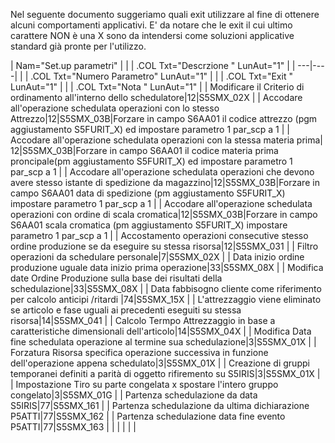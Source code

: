 Nel seguente documento suggeriamo quali exit utilizzare al fine di ottenere alcuni comportamenti
applicativi.
E' da notare che le exit il cui ultimo carattere NON è una X sono da intendersi come soluzioni applicative standard già pronte per l'utilizzo.


|  Nam="Set.up parametri" |
| 
| .COL Txt="Descrzione  " LunAut="1" |
| ---|----|
| 
| .COL Txt="Numero Parametro" LunAut="1" |
| 
| .COL Txt="Exit " LunAut="1" |
| 
| .COL Txt="Nota " LunAut="1" |
| Modificare il Criterio di ordinamento all'interno dello schedulatore|12|S5SMX_02X |
| Accodare all'operazione schedulata operazioni con lo stesso Attrezzo|12|S5SMX_03B|Forzare in campo S6AA01 il codice attrezzo (pgm aggiustamento S5FURIT_X) ed impostare parametro 1  par_scp a 1 |
| Accodare all'operazione schedulata operazioni con la stessa materia prima| 12|S5SMX_03B|Forzare in campo S6AA01 il codice materia prima proncipale(pm aggiustamento S5FURIT_X) ed impostare parametro 1  par_scp a 1 |
| Accodare all'operazione schedulata operazioni che devono avere stesso istante di spedizione da magazzino|12|S5SMX_03B|Forzare in campo S6AA01 data di spedizione (pm aggiustamento S5FURIT_X) impostare parametro 1  par_scp a 1 |
| Accodare all'operazione schedulata operazioni con ordine di scala cromatica|12|S5SMX_03B|Forzare in campo S6AA01 scala cromatica  (pm aggiustamento S5FURIT_X) impostare parametro 1  par_scp a 1 |
| Accostamento operazioni consecutive  stesso ordine produzione se da eseguire su stessa risorsa|12|S5SMX_031 |
| Filtro operazioni da schedulare personale|7|S5SMX_02X |
| Data inizio ordine produzione uguale data inizio prima operazione|33|S5SMX_08X |
| Modifica date Ordine Produzione sulla base dei risultati della schedulazione|33|S5SMX_08X |
| Data fabbisogno cliente come riferimento per calcolo anticipi /ritardi |74|S5SMX_15X |
| L'attrezzaggio viene eliminato se articolo e fase uguali ai precedenti eseguiti su stessa risorsa|14|S5SMX_041 |
| Calcolo Termpo Attrezzaggio in base a caratteristiche dimensionali dell'articolo|14|S5SMX_04X |
| Modifica Data fine schedulata operazione al termine sua schedulazione|3|S5SMX_01X |
| Forzatura Risorsa specifica operazione successiva in funzione dell'operazione appena schedulato|3|S5SMX_01X |
| Creazione di gruppi temporanei definiti a parità di oggetto rifiremento su S5IRIS|3|S5SMX_01X |
| Impostazione Tiro su parte congelata x spostare l'intero gruppo congelato|3|S5SMX_01G |
| Partenza schedulazione da data S5IRIS|77|S5SMX_161 |
| Partenza schedulazione da ultima dichiarazione P5ATTI|77|S5SMX_162 |
| Partenza schedulazione data fine evento P5ATTI|77|S5SMX_163 |
|  |
|  |
| 



